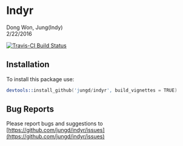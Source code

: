 # Indyr
Dong Won, Jung(Indy)  
2/22/2016  


[![Travis-CI Build Status](https://travis-ci.org/jungd/indyr.svg?branch=master)](https://travis-ci.org/jungd/indyr)

## Installation

To install this package use:


```s
devtools::install_github('jungd/indyr', build_vignettes = TRUE)
```

## Bug Reports

Please report bugs and suggestions to [https://github.com/jungd/indyr/issues](https://github.com/jungd/indyr/issues)



